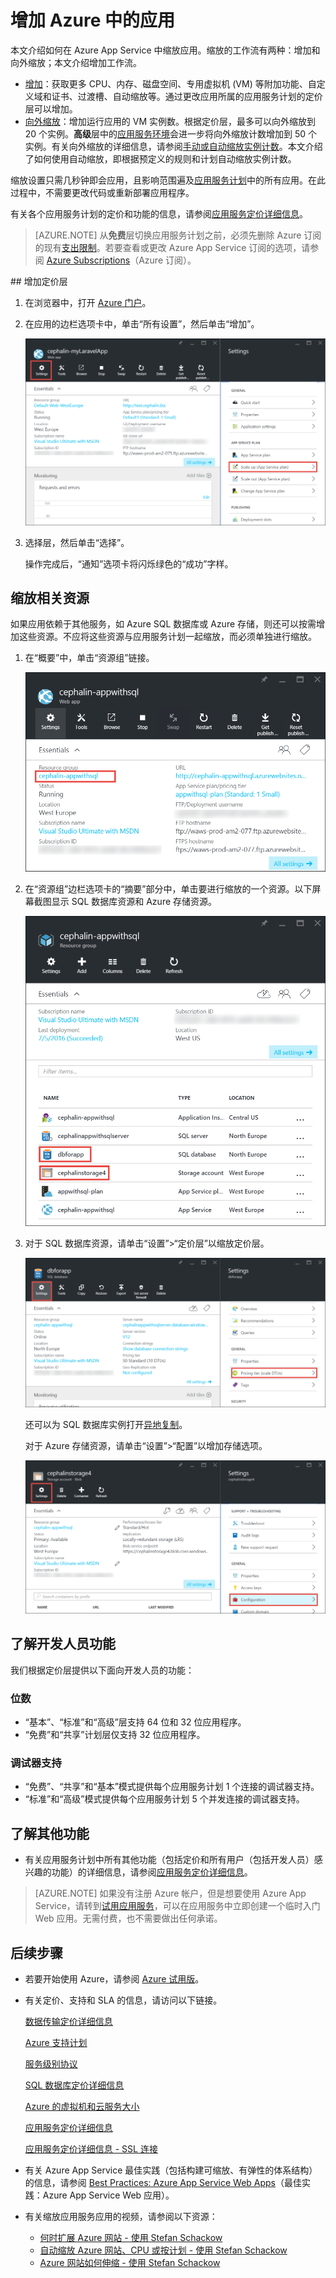 <properties
	pageTitle="增加 Azure 中的应用 | Azure"
	description="了解如何增加 Azure App Service 中的应用以增加容量和功能。"
	services="app-service"
	documentationCenter=""
	authors="cephalin"
	manager="wpickett"
	editor="mollybos"/>  


<tags
	ms.service="app-service"
	ms.date="07/05/2016"
	wacn.date=""/>

# 增加 Azure 中的应用 #

本文介绍如何在 Azure App Service 中缩放应用。缩放的工作流有两种：增加和向外缩放；本文介绍增加工作流。

- [增加](https://en.wikipedia.org/wiki/Scalability#Horizontal_and_vertical_scaling)：获取更多 CPU、内存、磁盘空间、专用虚拟机 (VM) 等附加功能、自定义域和证书、过渡槽、自动缩放等。通过更改应用所属的应用服务计划的定价层可以增加。
- [向外缩放](https://en.wikipedia.org/wiki/Scalability#Horizontal_and_vertical_scaling)：增加运行应用的 VM 实例数。根据定价层，最多可以向外缩放到 20 个实例。**高级**层中的[应用服务环境](/documentation/articles/app-service-app-service-environments-readme/)会进一步将向外缩放计数增加到 50 个实例。有关向外缩放的详细信息，请参阅[手动或自动缩放实例计数](/documentation/articles/insights-how-to-scale/)。本文介绍了如何使用自动缩放，即根据预定义的规则和计划自动缩放实例计数。

缩放设置只需几秒钟即会应用，且影响范围遍及[应用服务计划](/documentation/articles/azure-web-sites-web-hosting-plans-in-depth-overview/)中的所有应用。在此过程中，不需要更改代码或重新部署应用程序。

有关各个应用服务计划的定价和功能的信息，请参阅[应用服务定价详细信息](/pricing/details/web-sites/)。

> [AZURE.NOTE] 从**免费**层切换应用服务计划之前，必须先删除 Azure 订阅的现有[支出限制](/pricing/spending-limits/)。若要查看或更改 Azure App Service 订阅的选项，请参阅 [Azure Subscriptions][azuresubscriptions]（Azure 订阅）。

<a name="scalingsharedorbasic">
## <a name="scalingstandard"></a>增加定价层

1. 在浏览器中，打开 [Azure 门户][portal]。

2. 在应用的边栏选项卡中，单击“所有设置”，然后单击“增加”。

	![导航到增加 Azure 应用。][ChooseWHP]

4. 选择层，然后单击“选择”。

	操作完成后，“通知”选项卡将闪烁绿色的“成功”字样。

## <a name="ScalingSQLServer"></a>缩放相关资源
如果应用依赖于其他服务，如 Azure SQL 数据库或 Azure 存储，则还可以按需增加这些资源。不应将这些资源与应用服务计划一起缩放，而必须单独进行缩放。

1. 在“概要”中，单击“资源组”链接。

	![增加 Azure 应用的相关资源](./media/web-sites-scale/RGEssentialsLink.png)

2. 在“资源组”边栏选项卡的“摘要”部分中，单击要进行缩放的一个资源。以下屏幕截图显示 SQL 数据库资源和 Azure 存储资源。

	![导航到资源组边栏选项卡以增加 Azure 应用](./media/web-sites-scale/ResourceGroup.png)

3. 对于 SQL 数据库资源，请单击“设置”>“定价层”以缩放定价层。

	![增加 Azure 应用的 SQL 数据库后端](./media/web-sites-scale/ScaleDatabase.png)

	还可以为 SQL 数据库实例打开[异地复制](/documentation/articles/sql-database-geo-replication-overview/)。

    对于 Azure 存储资源，请单击“设置”>“配置”以增加存储选项。

    ![增加 Azure 应用使用的 Azure 存储帐户](./media/web-sites-scale/ScaleStorage.png)

## <a name="devfeatures"></a>了解开发人员功能
我们根据定价层提供以下面向开发人员的功能：

### 位数 ###

- “基本”、“标准”和“高级”层支持 64 位和 32 位应用程序。
- “免费”和“共享”计划层仅支持 32 位应用程序。

### 调试器支持 ###

- “免费”、“共享”和“基本”模式提供每个应用服务计划 1 个连接的调试器支持。
- “标准”和“高级”模式提供每个应用服务计划 5 个并发连接的调试器支持。

## <a name="OtherFeatures"></a>了解其他功能

- 有关应用服务计划中所有其他功能（包括定价和所有用户（包括开发人员）感兴趣的功能）的详细信息，请参阅[应用服务定价详细信息](/pricing/details/web-sites/)。

>[AZURE.NOTE] 如果没有注册 Azure 帐户，但是想要使用 Azure App Service，请转到[试用应用服务](https://tryappservice.azure.com/)，可以在应用服务中立即创建一个临时入门 Web 应用。无需付费，也不需要做出任何承诺。

## <a name="Next Steps"></a>后续步骤

- 若要开始使用 Azure，请参阅 [Azure 试用版](/pricing/1rmb-trial/)。
- 有关定价、支持和 SLA 的信息，请访问以下链接。

	[数据传输定价详细信息](/pricing/details/data-transfer/)

	[Azure 支持计划](/support/plans/)

	[服务级别协议](/support/legal/sla/)

	[SQL 数据库定价详细信息](/pricing/details/sql-database/)

	[Azure 的虚拟机和云服务大小][vmsizes]

	[应用服务定价详细信息](/pricing/details/app-service/)

	[应用服务定价详细信息 - SSL 连接](/pricing/details/web-sites/)

- 有关 Azure App Service 最佳实践（包括构建可缩放、有弹性的体系结构）的信息，请参阅 [Best Practices: Azure App Service Web Apps](http://blogs.msdn.com/b/windowsazure/archive/2014/02/10/best-practices-windows-azure-websites-waws.aspx)（最佳实践：Azure App Service Web 应用）。

- 有关缩放应用服务应用的视频，请参阅以下资源：

	- [何时扩展 Azure 网站 - 使用 Stefan Schackow](/documentation/videos/azure-web-sites-free-vs-standard-scaling/)
	- [自动缩放 Azure 网站、CPU 或按计划 - 使用 Stefan Schackow](/documentation/videos/auto-scaling-azure-web-sites/)
	- [Azure 网站如何伸缩 - 使用 Stefan Schackow](/documentation/videos/how-azure-web-sites-scale/)


<!-- LINKS -->
[vmsizes]: /pricing/details/app-service/
[SQLaccountsbilling]: /pricing/details/sql-database/
[azuresubscriptions]: https://manage.windowsazure.cn
[portal]: https://portal.azure.cn/

<!-- IMAGES -->
[ChooseWHP]: ./media/web-sites-scale/scale1ChooseWHP.png
[ChooseBasicInstances]: ./media/web-sites-scale/scale2InstancesBasic.png
[SaveButton]: ./media/web-sites-scale/05SaveButton.png
[BasicComplete]: ./media/web-sites-scale/06BasicComplete.png
[ScaleStandard]: ./media/web-sites-scale/scale3InstancesStandard.png
[Autoscale]: ./media/web-sites-scale/scale4AutoScale.png
[SetTargetMetrics]: ./media/web-sites-scale/scale5AutoScaleTargetMetrics.png
[SetFirstRule]: ./media/web-sites-scale/scale6AutoScaleFirstRule.png
[SetSecondRule]: ./media/web-sites-scale/scale7AutoScaleSecondRule.png
[SetThirdRule]: ./media/web-sites-scale/scale8AutoScaleThirdRule.png
[SetRulesFinal]: ./media/web-sites-scale/scale9AutoScaleFinal.png
[ResourceGroup]: ./media/web-sites-scale/scale10ResourceGroup.png
[ScaleDatabase]: ./media/web-sites-scale/scale11SQLScale.png
[GeoReplication]: ./media/web-sites-scale/scale12SQLGeoReplication.png

<!---HONumber=Mooncake_Quality_Review_1118_2016-->